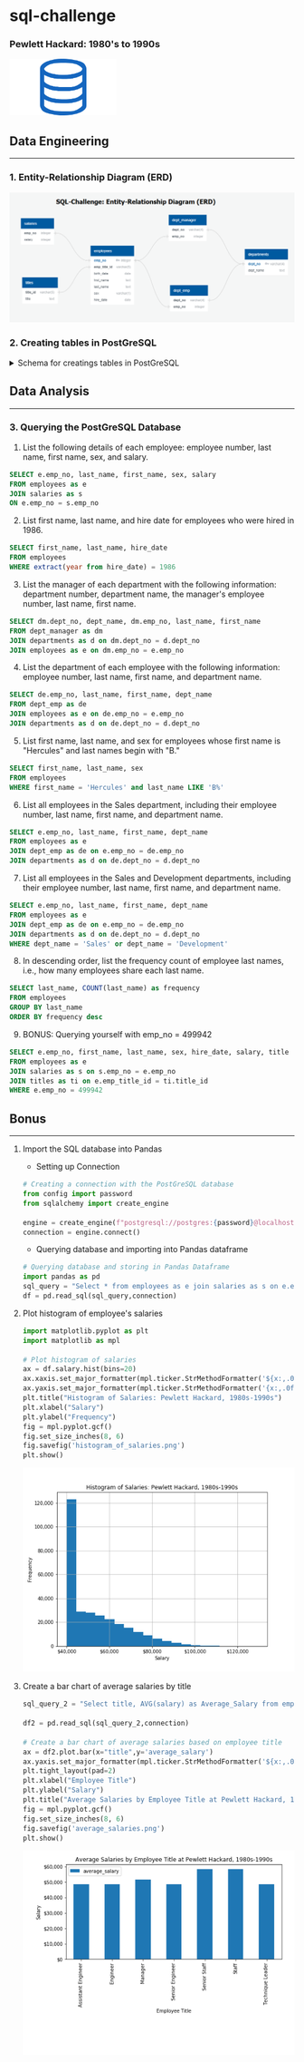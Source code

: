 <div class="flex-container">
    <div class="column">
        <h1>sql-challenge</h1>
        <h3>Pewlett Hackard: 1980's to 1990s</h2>
    </div>
    <div class="column bg-alt"><img src="sql.png" height=100></div>
</div>

## Data Engineering
---
### 1. Entity-Relationship Diagram (ERD)

![](entity_relationship_diagram_erd.png)

### 2. Creating tables in PostGreSQL
<details><summary>Schema for creatings tables in PostGreSQL </summary>

```SQL
​CREATE TABLE "employees"
(
 "emp_no"       integer Primary Key,
 "emp_title_id" varchar(5) ,
 "birth_date"   date ,
 "first_name"   text ,
 "last_name"    text ,
 "sex"          varchar(1) ,
 "hire_date"    date
);

CREATE TABLE "departments"
(
 "dept_no"   varchar(4) Primary Key,
 "dept_name" text
);

CREATE TABLE "dept_emp"
(
 	"emp_no"  integer,
	"dept_no" varchar(4)
);

CREATE TABLE "dept_manager"
(
 	"dept_no" varchar(4),
	"emp_no"  integer
);

CREATE TABLE "salaries"
(
 "emp_no" integer Primary Key,
 "salary" integer
);

CREATE TABLE "titles"
(
 "title_id" varchar(5),
 "title"    text
);
```
​    
</details>

## Data Analysis
---
### 3. Querying the PostGreSQL Database
1. List the following details of each employee: employee number, last name, first name, sex, and salary.
```SQL
SELECT e.emp_no, last_name, first_name, sex, salary 
FROM employees as e 
JOIN salaries as s 
ON e.emp_no = s.emp_no 
```
2. List first name, last name, and hire date for employees who were hired in 1986.
```SQL
SELECT first_name, last_name, hire_date 
FROM employees 
WHERE extract(year from hire_date) = 1986
```
3. List the manager of each department with the following information: department number, department name, the manager's employee number, last name, first name.
```SQL
SELECT dm.dept_no, dept_name, dm.emp_no, last_name, first_name 
FROM dept_manager as dm
JOIN departments as d on dm.dept_no = d.dept_no
JOIN employees as e on dm.emp_no = e.emp_no
```
4. List the department of each employee with the following information: employee number, last name, first name, and department name.
```SQL
SELECT de.emp_no, last_name, first_name, dept_name 
FROM dept_emp as de
JOIN employees as e on de.emp_no = e.emp_no
JOIN departments as d on de.dept_no = d.dept_no
```
5. List first name, last name, and sex for employees whose first name is "Hercules" and last names begin with "B."
```SQL
SELECT first_name, last_name, sex 
FROM employees 
WHERE first_name = 'Hercules' and last_name LIKE 'B%'
```
6. List all employees in the Sales department, including their employee number, last name, first name, and department name.
```SQL
SELECT e.emp_no, last_name, first_name, dept_name 
FROM employees as e
JOIN dept_emp as de on e.emp_no = de.emp_no
JOIN departments as d on de.dept_no = d.dept_no
```
7. List all employees in the Sales and Development departments, including their employee number, last name, first name, and department name.
```SQL
SELECT e.emp_no, last_name, first_name, dept_name 
FROM employees as e
JOIN dept_emp as de on e.emp_no = de.emp_no
JOIN departments as d on de.dept_no = d.dept_no
WHERE dept_name = 'Sales' or dept_name = 'Development'
```
8. In descending order, list the frequency count of employee last names, i.e., how many employees share each last name.
```SQL
SELECT last_name, COUNT(last_name) as frequency 
FROM employees 
GROUP BY last_name
ORDER BY frequency desc
```
9. BONUS: Querying yourself with emp_no = 499942
```SQL
SELECT e.emp_no, first_name, last_name, sex, hire_date, salary, title
FROM employees as e
JOIN salaries as s on s.emp_no = e.emp_no
JOIN titles as ti on e.emp_title_id = ti.title_id
WHERE e.emp_no = 499942
```

## Bonus
---
1. Import the SQL database into Pandas
   - Setting up Connection
    ```python
    # Creating a connection with the PostGreSQL database
    from config import password
    from sqlalchemy import create_engine

    engine = create_engine(f"postgresql://postgres:{password}@localhost/sql-challenge")
    connection = engine.connect()
    ```
    - Querying database and importing into Pandas dataframe
    ```python
    # Querying database and storing in Pandas Dataframe
    import pandas as pd
    sql_query = "Select * from employees as e join salaries as s on e.emp_no = s.emp_no"
    df = pd.read_sql(sql_query,connection)
    ```
2. Plot histogram of employee's salaries
    ```python
    import matplotlib.pyplot as plt
    import matplotlib as mpl

    # Plot histogram of salaries
    ax = df.salary.hist(bins=20)
    ax.xaxis.set_major_formatter(mpl.ticker.StrMethodFormatter('${x:,.0f}'))
    ax.yaxis.set_major_formatter(mpl.ticker.StrMethodFormatter('{x:,.0f}'))
    plt.title("Histogram of Salaries: Pewlett Hackard, 1980s-1990s")
    plt.xlabel("Salary")
    plt.ylabel("Frequency")
    fig = mpl.pyplot.gcf()
    fig.set_size_inches(8, 6)
    fig.savefig('histogram_of_salaries.png')
    plt.show()
    ```
    ![](histogram_of_salaries.png)

3. Create a bar chart of average salaries by title
    ```python
    sql_query_2 = "Select title, AVG(salary) as Average_Salary from employees as e join salaries as s on e.emp_no = s.emp_no JOIN titles as t on t.title_id = e.emp_title_id GROUP BY title"

    df2 = pd.read_sql(sql_query_2,connection)

    # Create a bar chart of average salaries based on employee title
    ax = df2.plot.bar(x="title",y='average_salary')
    ax.yaxis.set_major_formatter(mpl.ticker.StrMethodFormatter('${x:,.0f}'))
    plt.tight_layout(pad=2)
    plt.xlabel("Employee Title")
    plt.ylabel("Salary")
    plt.title("Average Salaries by Employee Title at Pewlett Hackard, 1980s-1990s")
    fig = mpl.pyplot.gcf()
    fig.set_size_inches(8, 6)
    fig.savefig('average_salaries.png')
    plt.show()
    ```
    ![](average_salaries.png)